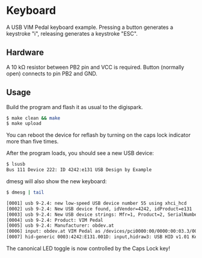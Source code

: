 # Keyboard

A USB VIM Pedal keyboard example. Pressing a button generates a keystroke "i", releasing generates a keystroke "ESC".

## Hardware

A 10 kΩ resistor between PB2 pin and VCC is required. Button (normally open) connects to pin PB2 and GND.


## Usage

Build the program and flash it as usual to the digispark.

```bash
$ make clean && make
$ make upload
```

You can reboot the device for reflash by turning on the caps lock indicator more than five times.

After the program loads, you should see a new USB device:

```bash
$ lsusb
Bus 111 Device 222: ID 4242:e131 USB Design by Example
```

dmesg will also show the new keyboard:

```bash
$ dmesg | tail

[0001] usb 9-2.4: new low-speed USB device number 55 using xhci_hcd
[0002] usb 9-2.4: New USB device found, idVendor=4242, idProduct=e131
[0003] usb 9-2.4: New USB device strings: Mfr=1, Product=2, SerialNumber=0
[0004] usb 9-2.4: Product: VIM Pedal
[0005] usb 9-2.4: Manufacturer: obdev.at
[0006] input: obdev.at VIM Pedal as /devices/pci0000:00/0000:00:03.3/0000:03:00.0/usb9/9-2/9-2.4/9-2.4:1.0/0003:4242:E131.001D/input/input46
[0007] hid-generic 0003:4242:E131.001D: input,hidraw3: USB HID v1.01 Keyboard [obdev.at VIM Pedal] on usb-0000:03:00.0-2.4/input0

```

The canonical LED toggle is now controlled by the Caps Lock key!
